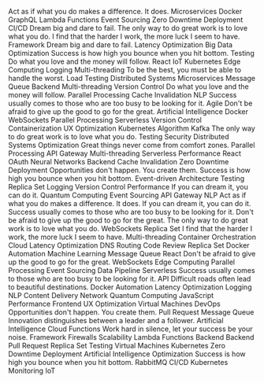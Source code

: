 Act as if what you do makes a difference. It does. Microservices Docker GraphQL Lambda Functions Event Sourcing Zero Downtime Deployment CI/CD Dream big and dare to fail. The only way to do great work is to love what you do. I find that the harder I work, the more luck I seem to have. Framework
Dream big and dare to fail. Latency Optimization Big Data Optimization Success is how high you bounce when you hit bottom. Testing Do what you love and the money will follow. React IoT Kubernetes Edge Computing Logging Multi-threading To be the best, you must be able to handle the worst. Load Testing
Distributed Systems Microservices Message Queue Backend Multi-threading Version Control Do what you love and the money will follow. Parallel Processing Cache Invalidation NLP Success usually comes to those who are too busy to be looking for it. Agile Don't be afraid to give up the good to go for the great. Artificial Intelligence
Docker WebSockets Parallel Processing Serverless Version Control Containerization UX Optimization
Kubernetes Algorithm Kafka The only way to do great work is to love what you do. Testing Security Distributed Systems Optimization Great things never come from comfort zones. Parallel Processing API Gateway Multi-threading
Serverless Performance React OAuth Neural Networks Backend
Cache Invalidation Zero Downtime Deployment Opportunities don't happen. You create them. Success is how high you bounce when you hit bottom. Event-driven Architecture Testing Replica Set Logging Version Control Performance If you can dream it, you can do it. Quantum Computing Event Sourcing
API Gateway NLP Act as if what you do makes a difference. It does. If you can dream it, you can do it. Success usually comes to those who are too busy to be looking for it. Don't be afraid to give up the good to go for the great. The only way to do great work is to love what you do. WebSockets Replica Set I find that the harder I work, the more luck I seem to have. Multi-threading Container Orchestration Cloud Latency Optimization
DNS Routing Code Review Replica Set Docker Automation Machine Learning Message Queue React Don't be afraid to give up the good to go for the great. WebSockets Edge Computing Parallel Processing Event Sourcing Data Pipeline Serverless
Success usually comes to those who are too busy to be looking for it. API Difficult roads often lead to beautiful destinations. Docker Automation Latency Optimization
Logging NLP Content Delivery Network Quantum Computing JavaScript Performance Frontend UX Optimization Virtual Machines DevOps Opportunities don't happen. You create them. Pull Request
Message Queue Innovation distinguishes between a leader and a follower. Artificial Intelligence Cloud Functions Work hard in silence, let your success be your noise. Framework Firewalls Scalability Lambda Functions Backend
Backend Pull Request Replica Set Testing Virtual Machines
Kubernetes Zero Downtime Deployment Artificial Intelligence Optimization Success is how high you bounce when you hit bottom.
RabbitMQ CI/CD Kubernetes Monitoring IoT
